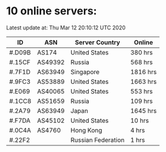 # 10 online servers:

Latest update at: Thu Mar 12 20:10:12 UTC 2020

| ID | ASN | Server Country | Online |
| -- | --- | -------------- | ------ |
| #.D09B | AS174 | United States | 380 hrs |
| #.15CF | AS49392 | Russia | 568 hrs |
| #.7F1D | AS63949 | Singapore | 1816 hrs |
| #.9FC3 | AS53889 | United States | 1663 hrs |
| #.E069 | AS40065 | United States | 553 hrs |
| #.1CC8 | AS51659 | Russia | 109 hrs |
| #.2A79 | AS63949 | Japan | 1645 hrs |
| #.F7DA | AS45102 | United States | 10 hrs |
| #.0C4A | AS4760 | Hong Kong | 4 hrs |
| #.22F2 |  | Russian Federation | 1 hrs |

